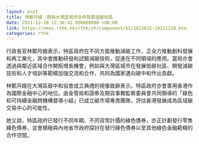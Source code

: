 ```yaml
---
layout: post
title: 林鄭月娥：將與大灣區城市合作發展低碳社區
date: 2021-12-10 12:36:42.000000000 +08:00
link: https://news.rthk.hk/rthk/ch/component/k2/1623632-20211210.htm
categories: rthk
---
```


行政長官林鄭月娥表示，特區政府在不同方面推動減碳工作，正全力推動創科發展和再工業化，其中會推動研發和試驗減碳技術，促進在不同領域的應用。當局亦會透過與鄰近區域合作開拓增長機會，例如與大灣區城市在發展低碳社區、開發減碳技術和人才培訓等範疇加強交流和合作，共同為國家邁向碳中和作出貢獻。

林鄭月娥在大灣區碳中和協會成立典禮的視像致辭表示，特區政府亦會善用香港作為國際金融中心的地位。由金管局和證券及期貨事務監察委員會共同領導的「綠色和可持續金融跨機構督導小組」已成立碳市場專責團隊，評估香港發展成為區域碳交易中心的可能性。

她又說，特區政府已發行不同年期、不同貨幣計價的綠色債券，亦正計劃發行零售綠色債券，並會積極與內地省市政府探討在發行綠色債券以至其他綠色金融範疇的合作空間。
